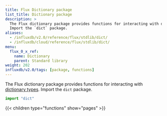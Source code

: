 ```yaml
---
title: Flux Dictionary package
list_title: Dictionary package
description: >
  The Flux dictionary package provides functions for interacting with dictionary types.
  Import the `dict` package.
aliases:
  - /influxdb/v2.0/reference/flux/stdlib/dict/
  - /influxdb/cloud/reference/flux/stdlib/dict/
menu:
  flux_0_x_ref:
    name: Dictionary
    parent: Standard library
weight: 202
influxdb/v2.0/tags: [package, functions]
---
```


The Flux dictionary package provides functions for interacting with [dictionary types](/influxdb/v2.0/reference/flux/language/types/#dictionary-types).
Import the `dict` package.

```js
import "dict"
```

{{< children type="functions" show="pages" >}}
